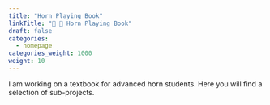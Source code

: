 ```yaml
---
title: "Horn Playing Book"
linkTitle: "📯 📖 Horn Playing Book"
draft: false
categories:
  - homepage
categories_weight: 1000
weight: 10
---
```


I am working on a textbook for advanced horn students. Here you will find a selection of sub-projects.
